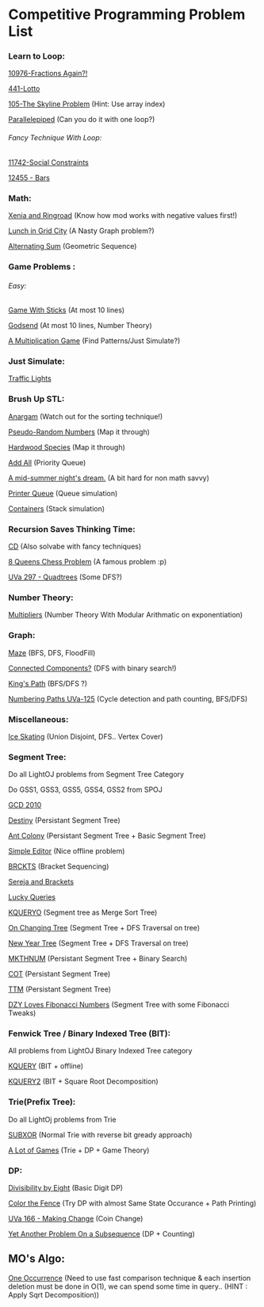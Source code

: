 # Competitive Programming Problem List

### Learn to Loop:
[10976-Fractions Again?!](https://uva.onlinejudge.org/index.php?option=com_onlinejudge&Itemid=8&category=24&page=show_problem&problem=1917)

[441-Lotto](https://uva.onlinejudge.org/index.php?option=com_onlinejudge&Itemid=8&category=24&page=show_problem&problem=382)

[105-The Skyline Problem](https://uva.onlinejudge.org/index.php?option=com_onlinejudge&Itemid=8&category=24&page=show_problem&problem=41) (Hint: Use array index)

[Parallelepiped](http://codeforces.com/problemset/problem/224/A) (Can you do it with one loop?)
###### Fancy Technique With Loop:
[11742-Social Constraints](https://uva.onlinejudge.org/index.php?option=com_onlinejudge&Itemid=8&category=24&page=show_problem&problem=2842)

[12455 - Bars](https://uva.onlinejudge.org/index.php?option=com_onlinejudge&Itemid=8&category=24&page=show_problem&problem=3886)

### Math:
[Xenia and Ringroad](http://codeforces.com/problemset/problem/339/B) (Know how mod works with negative values first!)

[Lunch in Grid City](https://uva.onlinejudge.org/index.php?option=com_onlinejudge&Itemid=8&category=24&page=show_problem&problem=796) (A Nasty Graph problem?)

[Alternating Sum](http://codeforces.com/contest/964/problem/C) (Geometric Sequence)


### Game Problems :
###### Easy:
[Game With Sticks](http://codeforces.com/problemset/problem/451/A) (At most 10 lines)

[Godsend](http://codeforces.com/contest/841/problem/B) (At most 10 lines, Number Theory)

[A Multiplication Game](https://uva.onlinejudge.org/index.php?option=com_onlinejudge&Itemid=8&category=24&page=show_problem&problem=788) (Find Patterns/Just Simulate?)

### Just Simulate:
[Traffic Lights](https://uva.onlinejudge.org/index.php?option=com_onlinejudge&Itemid=8&category=24&page=show_problem&problem=97)

### Brush Up STL:
[Anargam](https://uva.onlinejudge.org/index.php?option=com_onlinejudge&Itemid=8&category=24&page=show_problem&problem=131) (Watch out for the sorting technique!)

[Pseudo-Random Numbers](https://uva.onlinejudge.org/index.php?option=com_onlinejudge&Itemid=8&category=24&page=show_problem&problem=286) (Map it through)

[Hardwood Species](https://uva.onlinejudge.org/index.php?option=com_onlinejudge&Itemid=8&category=24&page=show_problem&problem=1167) (Map it through)

[Add All](https://uva.onlinejudge.org/index.php?option=com_onlinejudge&Itemid=8&category=24&page=show_problem&problem=1895) (Priority Queue)

[A mid-summer night's dream.](https://uva.onlinejudge.org/index.php?option=com_onlinejudge&Itemid=8&category=24&page=show_problem&problem=998) (A bit hard for non math savvy)

[Printer Queue](https://uva.onlinejudge.org/index.php?option=com_onlinejudge&Itemid=8&category=24&page=show_problem&problem=3252) (Queue simulation)

[Containers](https://uva.onlinejudge.org/index.php?option=com_onlinejudge&Itemid=8&category=24&page=show_problem&problem=3503) (Stack simulation)


### Recursion Saves Thinking Time:
[CD](https://uva.onlinejudge.org/index.php?option=com_onlinejudge&Itemid=8&category=24&page=show_problem&problem=565) (Also solvabe with fancy techniques)

[8 Queens Chess Problem](https://uva.onlinejudge.org/index.php?option=com_onlinejudge&Itemid=8&category=24&page=show_problem&problem=691) (A famous problem :p)

[UVa 297 - Quadtrees](https://uva.onlinejudge.org/index.php?option=com_onlinejudge&Itemid=8&category=24&page=show_problem&problem=233) (Some DFS?)

### Number Theory:
[Multipliers](http://codeforces.com/problemset/problem/615/D) (Number Theory With Modular Arithmatic on exponentiation)

### Graph:
[Maze](http://codeforces.com/problemset/problem/377/A) (BFS, DFS, FloodFill)

[Connected Components?](http://codeforces.com/contest/920/problem/E) (DFS with binary search!)

[King's Path](http://codeforces.com/contest/242/problem/C) (BFS/DFS ?)

[Numbering Paths UVa-125](https://uva.onlinejudge.org/index.php?option=com_onlinejudge&Itemid=8&category=24&page=show_problem&problem=61) (Cycle detection and path counting, BFS/DFS)

### Miscellaneous:
[Ice Skating](http://codeforces.com/contest/217/problem/A) (Union Disjoint, DFS.. Vertex Cover)


### Segment Tree:
Do all LightOJ problems from Segment Tree Category

Do GSS1, GSS3, GSS5, GSS4, GSS2 from SPOJ

[GCD 2010](http://acm.timus.ru/problem.aspx?space=1&num=1846)

[Destiny](http://codeforces.com/contest/840/problem/D) (Persistant Segment Tree)

[Ant Colony](http://codeforces.com/problemset/problem/474/F) (Persistant Segment Tree + Basic Segment Tree)

[Simple Editor](https://www.codechef.com/problems/TAEDITOR) (Nice offline problem)

[BRCKTS](http://www.spoj.com/problems/BRCKTS/) (Bracket Sequencing)

[Sereja and Brackets](http://codeforces.com/contest/380/problem/C)

[Lucky Queries](http://codeforces.com/problemset/problem/145/E)

[KQUERYO](http://www.spoj.com/problems/KQUERYO/) (Segment tree as Merge Sort Tree)

[On Changing Tree](http://codeforces.com/contest/396/problem/C) (Segment Tree + DFS Traversal on tree)

[New Year Tree](http://codeforces.com/contest/620/problem/E) (Segment Tree + DFS Traversal on tree)

[MKTHNUM](http://www.spoj.com/problems/MKTHNUM/) (Persistant Segment Tree + Binary Search)

[COT](http://www.spoj.com/problems/COT/) (Persistant Segment Tree)

[TTM](http://www.spoj.com/problems/TTM/) (Persistant Segment Tree)

[DZY Loves Fibonacci Numbers](http://codeforces.com/contest/446/problem/C) (Segment Tree with some Fibonacci Tweaks)

### Fenwick Tree / Binary Indexed Tree (BIT):

All problems from LightOJ Binary Indexed Tree category

[KQUERY](http://www.spoj.com/problems/KQUERY/) (BIT + offline)

[KQUERY2](http://www.spoj.com/problems/KQUERY2/) (BIT + Square Root Decomposition)

### Trie(Prefix Tree):
Do all LightOj problems from Trie

[SUBXOR](http://www.spoj.com/problems/SUBXOR/) (Normal Trie with reverse bit gready approach)

[A Lot of Games](http://codeforces.com/contest/455/problem/B) (Trie + DP + Game Theory)


### DP:
[Divisibility by Eight](http://codeforces.com/contest/550/problem/C)  (Basic Digit DP)

[Color the Fence](http://codeforces.com/contest/349/problem/B) (Try DP with almost Same State Occurance + Path Printing)

[UVa 166 - Making Change](https://uva.onlinejudge.org/index.php?option=com_onlinejudge&Itemid=8&category=24&page=show_problem&problem=102) (Coin Change)

[Yet Another Problem On a Subsequence](http://codeforces.com/contest/1000/problem/D) (DP + Counting)


## MO's Algo:
[One Occurrence](http://codeforces.com/contest/1000/problem/F) (Need to use fast comparison technique & each insertion deletion must be done in O(1), we can spend some time in query.. (HINT : Apply Sqrt Decomposition))
